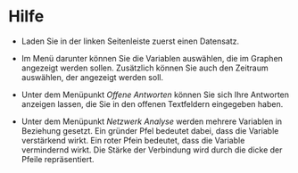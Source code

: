 # Hilfe

* Laden Sie in der linken Seitenleiste zuerst einen Datensatz. 

* Im Menü darunter können Sie die Variablen auswählen, die im Graphen angezeigt werden sollen. Zusätzlich können Sie auch den Zeitraum auswählen, der angezeigt werden soll.

* Unter dem Menüpunkt *Offene Antworten* können Sie sich Ihre Antworten anzeigen lassen, die Sie in den offenen Textfeldern eingegeben haben.

* Unter dem Menüpunkt *Netzwerk Analyse* werden mehrere Variablen in Beziehung gesetzt. Ein gründer Pfel bedeutet dabei, dass die Variable verstärkend wirkt. Ein roter Pfein bedeutet, dass die Variable vermindernd wirkt. Die Stärke der Verbindung wird durch die dicke der Pfeile repräsentiert. 
